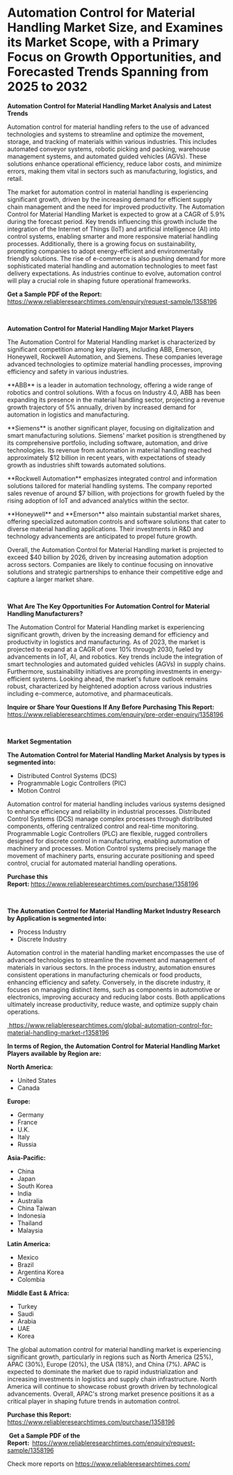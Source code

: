 <p><h1>Automation Control for Material Handling Market Size, and Examines its Market Scope, with a Primary Focus on Growth Opportunities, and Forecasted Trends Spanning from 2025 to 2032</h1></p><p><strong>Automation Control for Material Handling Market Analysis and Latest Trends</strong></p>
<p><p>Automation control for material handling refers to the use of advanced technologies and systems to streamline and optimize the movement, storage, and tracking of materials within various industries. This includes automated conveyor systems, robotic picking and packing, warehouse management systems, and automated guided vehicles (AGVs). These solutions enhance operational efficiency, reduce labor costs, and minimize errors, making them vital in sectors such as manufacturing, logistics, and retail.</p><p>The market for automation control in material handling is experiencing significant growth, driven by the increasing demand for efficient supply chain management and the need for improved productivity. The Automation Control for Material Handling Market is expected to grow at a CAGR of 5.9% during the forecast period. Key trends influencing this growth include the integration of the Internet of Things (IoT) and artificial intelligence (AI) into control systems, enabling smarter and more responsive material handling processes. Additionally, there is a growing focus on sustainability, prompting companies to adopt energy-efficient and environmentally friendly solutions. The rise of e-commerce is also pushing demand for more sophisticated material handling and automation technologies to meet fast delivery expectations. As industries continue to evolve, automation control will play a crucial role in shaping future operational frameworks.</p></p>
<p><strong>Get a Sample PDF of the Report:&nbsp;</strong> <a href="https://www.reliableresearchtimes.com/enquiry/request-sample/1358196?utm_campaign=2230&utm_medium=2&utm_source=Github&utm_content=ia&utm_term=11032025&utm_id=automation-control-for-material-handling">https://www.reliableresearchtimes.com/enquiry/request-sample/1358196</a></p>
<p>&nbsp;</p>
<p><strong>Automation Control for Material Handling Major Market Players</strong></p>
<p><p>The Automation Control for Material Handling market is characterized by significant competition among key players, including ABB, Emerson, Honeywell, Rockwell Automation, and Siemens. These companies leverage advanced technologies to optimize material handling processes, improving efficiency and safety in various industries.</p><p>**ABB** is a leader in automation technology, offering a wide range of robotics and control solutions. With a focus on Industry 4.0, ABB has been expanding its presence in the material handling sector, projecting a revenue growth trajectory of 5% annually, driven by increased demand for automation in logistics and manufacturing.</p><p>**Siemens** is another significant player, focusing on digitalization and smart manufacturing solutions. Siemens' market position is strengthened by its comprehensive portfolio, including software, automation, and drive technologies. Its revenue from automation in material handling reached approximately $12 billion in recent years, with expectations of steady growth as industries shift towards automated solutions.</p><p>**Rockwell Automation** emphasizes integrated control and information solutions tailored for material handling systems. The company reported sales revenue of around $7 billion, with projections for growth fueled by the rising adoption of IoT and advanced analytics within the sector.</p><p>**Honeywell** and **Emerson** also maintain substantial market shares, offering specialized automation controls and software solutions that cater to diverse material handling applications. Their investments in R&D and technology advancements are anticipated to propel future growth.</p><p>Overall, the Automation Control for Material Handling market is projected to exceed $40 billion by 2026, driven by increasing automation adoption across sectors. Companies are likely to continue focusing on innovative solutions and strategic partnerships to enhance their competitive edge and capture a larger market share.</p></p>
<p>&nbsp;</p>
<p><strong>What Are The Key Opportunities For Automation Control for Material Handling Manufacturers?</strong></p>
<p><p>The Automation Control for Material Handling market is experiencing significant growth, driven by the increasing demand for efficiency and productivity in logistics and manufacturing. As of 2023, the market is projected to expand at a CAGR of over 10% through 2030, fueled by advancements in IoT, AI, and robotics. Key trends include the integration of smart technologies and automated guided vehicles (AGVs) in supply chains. Furthermore, sustainability initiatives are prompting investments in energy-efficient systems. Looking ahead, the market's future outlook remains robust, characterized by heightened adoption across various industries including e-commerce, automotive, and pharmaceuticals.</p></p>
<p><strong>Inquire or Share Your Questions If Any Before Purchasing This Report:</strong> <a href="https://www.reliableresearchtimes.com/enquiry/pre-order-enquiry/1358196?utm_campaign=2230&utm_medium=2&utm_source=Github&utm_content=ia&utm_term=11032025&utm_id=automation-control-for-material-handling">https://www.reliableresearchtimes.com/enquiry/pre-order-enquiry/1358196</a></p>
<p>&nbsp;</p>
<p><strong>Market Segmentation</strong></p>
<p><strong>The Automation Control for Material Handling Market Analysis by types is segmented into:</strong></p>
<p><ul><li>Distributed Control Systems (DCS)</li><li>Programmable Logic Controllers (PlC)</li><li>Motion Control</li></ul></p>
<p><p>Automation control for material handling includes various systems designed to enhance efficiency and reliability in industrial processes. Distributed Control Systems (DCS) manage complex processes through distributed components, offering centralized control and real-time monitoring. Programmable Logic Controllers (PLC) are flexible, rugged controllers designed for discrete control in manufacturing, enabling automation of machinery and processes. Motion Control systems precisely manage the movement of machinery parts, ensuring accurate positioning and speed control, crucial for automated material handling operations.</p></p>
<p><strong>Purchase this Report:&nbsp;</strong><a href="https://www.reliableresearchtimes.com/purchase/1358196?utm_campaign=2230&utm_medium=2&utm_source=Github&utm_content=ia&utm_term=11032025&utm_id=automation-control-for-material-handling">https://www.reliableresearchtimes.com/purchase/1358196</a></p>
<p>&nbsp;</p>
<p><strong>The Automation Control for Material Handling Market Industry Research by Application is segmented into:</strong></p>
<p><ul><li>Process Industry</li><li>Discrete Industry</li></ul></p>
<p><p>Automation control in the material handling market encompasses the use of advanced technologies to streamline the movement and management of materials in various sectors. In the process industry, automation ensures consistent operations in manufacturing chemicals or food products, enhancing efficiency and safety. Conversely, in the discrete industry, it focuses on managing distinct items, such as components in automotive or electronics, improving accuracy and reducing labor costs. Both applications ultimately increase productivity, reduce waste, and optimize supply chain operations.</p></p>
<p><a href="https://www.reliableresearchtimes.com/global-automation-control-for-material-handling-market-r1358196?utm_campaign=2230&utm_medium=2&utm_source=Github&utm_content=ia&utm_term=11032025&utm_id=automation-control-for-material-handling">&nbsp;https://www.reliableresearchtimes.com/global-automation-control-for-material-handling-market-r1358196</a></p>
<p><strong>In terms of Region, the Automation Control for Material Handling Market Players available by Region are:</strong></p>
<p>
    <p> <strong> North America: </strong>
        <ul>
            <li>United States</li>
            <li>Canada</li>
        </ul>
        </p> 
    <p> <strong> Europe: </strong>
        <ul>
            <li>Germany</li>
            <li>France</li>
            <li>U.K.</li>
            <li>Italy</li>
            <li>Russia</li>
        </ul>
        </p> 
    <p> <strong> Asia-Pacific: </strong>
        <ul>
            <li>China</li>
            <li>Japan</li>
            <li>South Korea</li>
            <li>India</li>
            <li>Australia</li>
            <li>China Taiwan</li>
            <li>Indonesia</li>
            <li>Thailand</li>
            <li>Malaysia</li>
        </ul>
        </p> 
    <p> <strong> Latin America: </strong>
        <ul>
            <li>Mexico</li>
            <li>Brazil</li>
            <li>Argentina Korea</li>
            <li>Colombia</li>
        </ul>
        </p> 
    <p> <strong> Middle East & Africa: </strong>
        <ul>
            <li>Turkey</li>
            <li>Saudi</li>
            <li>Arabia</li>
            <li>UAE</li>
            <li>Korea</li>
        </ul>
    </p>
    </p>
<p><p>The global automation control for material handling market is experiencing significant growth, particularly in regions such as North America (25%), APAC (30%), Europe (20%), the USA (18%), and China (7%). APAC is expected to dominate the market due to rapid industrialization and increasing investments in logistics and supply chain infrastructure. North America will continue to showcase robust growth driven by technological advancements. Overall, APAC's strong market presence positions it as a critical player in shaping future trends in automation control.</p></p>
<p><strong>Purchase this Report: </strong><a href="https://www.reliableresearchtimes.com/purchase/1358196?utm_campaign=2230&utm_medium=2&utm_source=Github&utm_content=ia&utm_term=11032025&utm_id=automation-control-for-material-handling">https://www.reliableresearchtimes.com/purchase/1358196</a></p>
<p>&nbsp;<strong>Get a Sample PDF of the Report:&nbsp;&nbsp;</strong><a href="https://www.reliableresearchtimes.com/enquiry/request-sample/1358196?utm_campaign=2230&utm_medium=2&utm_source=Github&utm_content=ia&utm_term=11032025&utm_id=automation-control-for-material-handling">https://www.reliableresearchtimes.com/enquiry/request-sample/1358196</a></p>
<p><strong></strong></p>
<p>Check more reports on <a href="https://www.reliableresearchtimes.com/?utm_campaign=2230&utm_medium=2&utm_source=Github&utm_content=ia&utm_term=11032025&utm_id=automation-control-for-material-handling">https://www.reliableresearchtimes.com/</a></p>